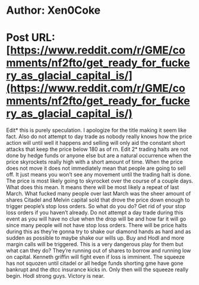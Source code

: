 # Author: Xen0Coke
# Post URL: [https://www.reddit.com/r/GME/comments/nf2fto/get_ready_for_fuckery_as_glacial_capital_is/](https://www.reddit.com/r/GME/comments/nf2fto/get_ready_for_fuckery_as_glacial_capital_is/)


Edit* this is purely speculation.  I apologize for the title making it seem like fact.  Also do not attempt to day trade as nobody really knows how the price action will until well it happens and selling will only aid the constant short attacks that keep the price below 180 as of rn.
Edit 2* trading halts are not done by hedge funds or anyone else but are a natural occurrence when the price skyrockets really high with a short amount of time.  When the price does not move it does not immediately mean that people are going to sell off.  It just means you won’t see any movement until the trading halt is done.
The price is most likely going to skyrocket over the course of a couple days.  What does this mean.  It means there will be most likely a repeat of last March.  What fucked many people over last March was the sheer amount of shares Citadel and Melvin capital sold that drove the price down enough to trigger people’s stop loss orders.  So what do you do? Get rid of your stop loss orders if you haven’t already.  Do not attempt a day trade during this event as you will have no clue when the drop will be and how far it will go since many people will not have stop loss orders.  There will be price halts during this as they’re gonna try to shake our diamond hands as hard and as sudden as possible to maybe shake our wills up.  Buy and Hodl and more margin calls will be triggered.  This is a very dangerous play for them but what can they do? They’re running out of shares to borrow and running low on capital.  Kenneth griffin will fight even if loss is imminent.  The squeeze has not squozen until citadel or all hedge funds shorting gme have gone bankrupt and the dtcc insurance kicks in.  Only then will the squeeze really begin.  Hodl strong guys.  Victory is near.